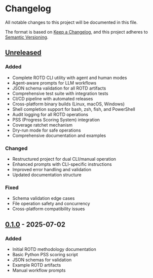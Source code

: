 # Changelog

All notable changes to this project will be documented in this file.

The format is based on [Keep a Changelog](https://keepachangelog.com/en/1.0.0/),
and this project adheres to [Semantic Versioning](https://semver.org/spec/v2.0.0.html).

## [Unreleased]

### Added
- Complete ROTD CLI utility with agent and human modes
- Agent-aware prompts for LLM workflows
- JSON schema validation for all ROTD artifacts
- Comprehensive test suite with integration tests
- CI/CD pipeline with automated releases
- Cross-platform binary builds (Linux, macOS, Windows)
- Shell completion support for bash, zsh, fish, and PowerShell
- Audit logging for all ROTD operations
- PSS (Progress Scoring System) integration
- Coverage ratchet mechanism
- Dry-run mode for safe operations
- Comprehensive documentation and examples

### Changed
- Restructured project for dual CLI/manual operation
- Enhanced prompts with CLI-specific instructions
- Improved error handling and validation
- Updated documentation structure

### Fixed
- Schema validation edge cases
- File operation safety and concurrency
- Cross-platform compatibility issues

## [0.1.0] - 2025-07-02

### Added
- Initial ROTD methodology documentation
- Basic Python PSS scoring script
- JSON schemas for validation
- Example ROTD artifacts
- Manual workflow prompts

[Unreleased]: https://github.com/jmfigueroa/rotd/compare/v0.1.0...HEAD
[0.1.0]: https://github.com/jmfigueroa/rotd/releases/tag/v0.1.0